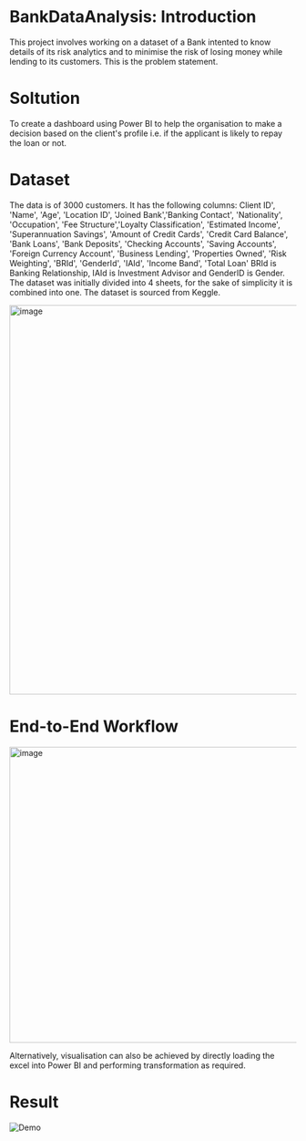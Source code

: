 # BankDataAnalysis: Introduction
This project involves working on a dataset of a Bank intented to know details of its risk analytics and to minimise the risk of losing money while lending to its customers. This is the problem statement.
# Soltution
To create a dashboard using Power BI to help the organisation to make a decision based on the client's profile i.e. if the applicant is likely to repay the loan or not. 
# Dataset
The data is of 3000 customers. It has the following columns: Client ID', 'Name', 'Age', 'Location ID', 'Joined Bank','Banking Contact', 'Nationality', 'Occupation', 'Fee Structure','Loyalty Classification', 'Estimated Income', 'Superannuation Savings', 'Amount of Credit Cards', 'Credit Card Balance', 'Bank Loans', 'Bank Deposits', 'Checking Accounts', 'Saving Accounts', 'Foreign Currency Account', 'Business Lending', 'Properties Owned', 'Risk Weighting', 'BRId', 'GenderId', 'IAId', 'Income Band', 'Total Loan'
BRId is Banking Relationship, IAId is Investment Advisor and GenderID is Gender. The dataset was initially divided into 4 sheets, for the sake of simplicity it is combined into one. The dataset is sourced from Keggle. 

<img width="805" height="683" alt="image" src="https://github.com/user-attachments/assets/5208bd95-4321-4646-ab75-9061e0a0126a" />

# End-to-End Workflow

<img width="799" height="519" alt="image" src="https://github.com/user-attachments/assets/28d07410-05e3-4d2e-93bb-1ea80a19ebbf" />

Alternatively, visualisation can also be achieved by directly loading the excel into Power BI and performing transformation as required. 

# Result 
![Demo](assets/ScreenRecordingDashboard.gif.gif)
